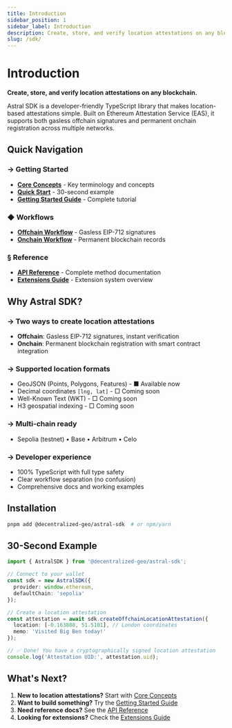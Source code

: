 ```yaml
---
title: Introduction
sidebar_position: 1
sidebar_label: Introduction
description: Create, store, and verify location attestations on any blockchain
slug: /sdk/
---
```


# Introduction

**Create, store, and verify location attestations on any blockchain.**

Astral SDK is a developer-friendly TypeScript library that makes location-based attestations simple. Built on Ethereum Attestation Service (EAS), it supports both gasless offchain signatures and permanent onchain registration across multiple networks.

## Quick Navigation

### → Getting Started
- **[Core Concepts](/core-concepts)** - Key terminology and concepts
- **[Quick Start](/sdk/quick-start)** - 30-second example
- **[Getting Started Guide](/sdk/guides/getting-started)** - Complete tutorial

### ◆ Workflows
- **[Offchain Workflow](/sdk/guides/offchain-workflow)** - Gasless EIP-712 signatures
- **[Onchain Workflow](/sdk/guides/onchain-workflow)** - Permanent blockchain records

### § Reference
- **[API Reference](/getting-started)** - Complete method documentation
- **[Extensions Guide](/sdk/extensions)** - Extension system overview

## Why Astral SDK?

### → Two ways to create location attestations
- **Offchain**: Gasless EIP-712 signatures, instant verification
- **Onchain**: Permanent blockchain registration with smart contract integration

### → Supported location formats
- GeoJSON (Points, Polygons, Features) - ■ Available now
- Decimal coordinates `[lng, lat]` - □ Coming soon
- Well-Known Text (WKT) - □ Coming soon
- H3 geospatial indexing - □ Coming soon

### → Multi-chain ready
- Sepolia (testnet) • Base • Arbitrum • Celo

### → Developer experience
- 100% TypeScript with full type safety
- Clear workflow separation (no confusion)
- Comprehensive docs and working examples

## Installation

```bash
pnpm add @decentralized-geo/astral-sdk  # or npm/yarn
```

## 30-Second Example

```typescript
import { AstralSDK } from '@decentralized-geo/astral-sdk';

// Connect to your wallet
const sdk = new AstralSDK({ 
  provider: window.ethereum,
  defaultChain: 'sepolia' 
});

// Create a location attestation
const attestation = await sdk.createOffchainLocationAttestation({
  location: [-0.163808, 51.5101], // London coordinates
  memo: 'Visited Big Ben today!'
});

// ✅ Done! You have a cryptographically signed location attestation
console.log('Attestation UID:', attestation.uid);
```

## What's Next?

1. **New to location attestations?** Start with [Core Concepts](/core-concepts)
2. **Want to build something?** Try the [Getting Started Guide](/sdk/guides/getting-started)
3. **Need reference docs?** See the [API Reference](/getting-started)
4. **Looking for extensions?** Check the [Extensions Guide](/sdk/extensions)